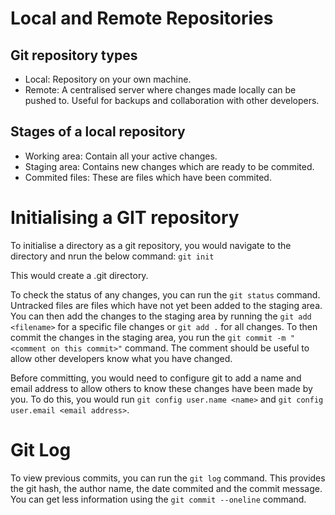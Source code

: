# Local and Remote Repositories

## Git repository types
- Local: Repository on your own machine. 
- Remote: A centralised server where changes made locally can be pushed to. Useful for backups and collaboration with other developers.

## Stages of a local repository
- Working area: Contain all your active changes.
- Staging area: Contains new changes which are ready to be commited.
- Commited files: These are files which have been commited.

# Initialising a GIT repository
To initialise a directory as a git repository, you would navigate to the directory and nrun the below command:
`git init`

This would create a .git directory.

To check the status of any changes, you can run the `git status` command. Untracked files are files which have not yet been added to the staging area. You can then add the changes to the staging area by running the `git add <filename>` for a specific file changes or `git add .` for all changes. To then commit the changes in the staging area, you run the `git commit -m "<comment on this commit>"` command. The comment should be useful to allow other developers know what you have changed.

Before committing, you would need to configure git to add a name and email address to allow others to know these changes have been made by you. To do this, you would run `git config user.name <name>` and `git config user.email <email address>`.

# Git Log
To view previous commits, you can run the `git log` command. This provides the git hash, the author name, the date commited and the commit message. You can get less information using the `git commit --oneline` command. 